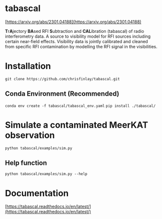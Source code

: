 # tabascal

[https://arxiv.org/abs/2301.04188](https://arxiv.org/abs/2301.04188)

**T**r**A**jectory **BA**sed RFI **S**ubtraction and **CAL**ibration (tabascal)
of radio interferometry data. A source to visibility model for RFI sources
including certain near-field effects. Visibility data is jointly calibrated and
cleaned from specific RFI contamination by modelling the RFI signal in the
visibilities.

# Installation

`git clone https://github.com/chrisfinlay/tabascal.git`

## Conda Environment (Recommended)

`conda env create -f tabascal/tabascal_env.yaml`
`pip install ./tabascal/`

# Simulate a contaminated MeerKAT observation

`python tabascal/examples/sim.py`

## Help function

`python tabascal/examples/sim.py --help`

# Documentation

[https://tabascal.readthedocs.io/en/latest/](https://tabascal.readthedocs.io/en/latest/)
